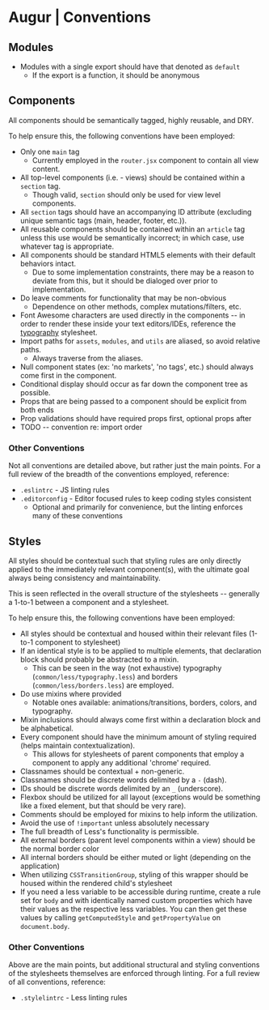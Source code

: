 # Augur | Conventions

## Modules

* Modules with a single export should have that denoted as `default`
  * If the export is a function, it should be anonymous

## Components
All components should be semantically tagged, highly reusable, and DRY.

To help ensure this, the following conventions have been employed:
* Only one `main` tag
  * Currently employed in the `router.jsx` component to contain all view content.
* All top-level components (i.e. - views) should be contained within a `section` tag.
  * Though valid, `section` should only be used for view level components.
* All `section` tags should have an accompanying ID attribute (excluding unique semantic tags (main, header, footer, etc.)).
* All reusable components should be contained within an `article` tag unless this use would be semantically incorrect; in which case, use whatever tag is appropriate.
* All components should be standard HTML5 elements with their default behaviors intact.
  * Due to some implementation constraints, there may be a reason to deviate from this, but it should be dialoged over prior to implementation.
* Do leave comments for functionality that may be non-obvious
  * Dependence on other methods, complex mutations/filters, etc.
* Font Awesome characters are used directly in the components -- in order to render these inside your text editors/IDEs, reference the [typography](../src/modules/common/less/typography.less) stylesheet.
* Import paths for `assets`, `modules`, and `utils` are aliased, so avoid relative paths.
  * Always traverse from the aliases.
* Null component states (ex: 'no markets', 'no tags', etc.) should always come first in the component.
* Conditional display should occur as far down the component tree as possible.
* Props that are being passed to a component should be explicit from both ends
* Prop validations should have required props first, optional props after
* TODO -- convention re: import order

### Other Conventions
Not all conventions are detailed above, but rather just the main points.
For a full review of the breadth of the conventions employed, reference:

* `.eslintrc` - JS linting rules
* `.editorconfig` - Editor focused rules to keep coding styles consistent
  * Optional and primarily for convenience, but the linting enforces many of these conventions

## Styles
All styles should be contextual such that styling rules are only directly applied to the immediately relevant component(s), with the ultimate goal always being consistency and maintainability.

This is seen reflected in the overall structure of the stylesheets -- generally a 1-to-1 between a component and a stylesheet.

To help ensure this, the following conventions have been employed:
* All styles should be contextual and housed within their relevant files (1-to-1 component to stylesheet)
* If an identical style is to be applied to multiple elements, that declaration block should probably be abstracted to a mixin.
  * This can be seen in the way (not exhaustive) typography (`common/less/typography.less`) and borders (`common/less/borders.less`) are employed.
* Do use mixins where provided
  * Notable ones available: animations/transitions, borders, colors, and typography.
* Mixin inclusions should always come first within a declaration block and be alphabetical.
* Every component should have the minimum amount of styling required (helps maintain contextualization).
   * This allows for stylesheets of parent components that employ a component to apply any additional 'chrome' required.
* Classnames should be contextual + non-generic.
* Classnames should be discrete words delimited by a `-` (dash).
* IDs should be discrete words delimited by an `_` (underscore).
* Flexbox should be utilized for all layout (exceptions would be something like a fixed element, but that should be very rare).
* Comments should be employed for mixins to help inform the utilization.
* Avoid the use of `!important` unless absolutely necessary
* The full breadth of Less's functionality is permissible.
* All external borders (parent level components within a view) should be the normal border color
* All internal borders should be either muted or light (depending on the application)
* When utilizing `CSSTransitionGroup`, styling of this wrapper should be housed within the rendered child's stylesheet
* If you need a less variable to be accessible during runtime, create a rule set for `body` and with identically
  named custom properties which have their values as the respective less variables.  You can then get these values by calling `getComputedStyle` and `getPropertyValue` on `document.body`.

### Other Conventions
Above are the main points, but additional structural and styling conventions of the stylesheets themselves are enforced through linting.
For a full review of all conventions, reference:

* `.stylelintrc` - Less linting rules
